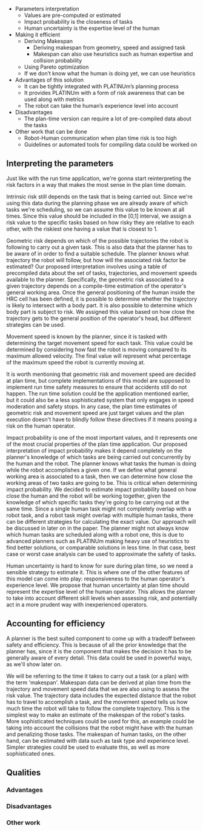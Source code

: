 - Parameters interpretation
    - Values are pre-computed or estimated
    - Impact probability is the closeness of tasks
    - Human uncertainty is the expertise level of the human
- Making it efficient
    - Deriving Makespan
        - Deriving makespan from geometry, speed and assigned task
        - Makespan can also use heuristics such as human expertise and collision probability
    - Using Pareto optimization
    - If we don’t know what the human is doing yet, we can use heuristics
- Advantages of this solution
    - It can be tightly integrated with PLATINUm’s planning process
    - It provides PLATINUm with a form of risk awareness that can be used along with metrics
    - The robot can take the human’s experience level into account
- Disadvantages
    - The plan-time version can require a lot of pre-compiled data about the tasks
- Other work that can be done
    - Robot-Human communication when plan time risk is too high
    - Guidelines or automated tools for compiling data could be worked on

## Interpreting the parameters
Just like with the run time application, we're gonna start reinterpreting the risk factors in a way that makes the most sense in the plan time domain.

Intrinsic risk still depends on the task that is being carried out. Since we're using this data during the planning phase we are already aware of which tasks we're scheduling, so we can assume this value to be known at all times. Since this value should be included in the \[0,1] interval, we assign a risk value to the specific tasks based on how risky they are relative to each other, with the riskiest one having a value that is closest to 1.

Geometric risk depends on which of the possible trajectories the robot is following to carry out a given task. This is also data that the planner has to be aware of in order to find a suitable schedule. The planner knows what trajectory the robot will follow, but how will the associated risk factor be estimated? Our proposed interpretation involves using a table of precompiled data about the set of tasks, trajectories, and movement speeds available to the planner.
Specifically, the geometric risk associated to a given trajectory depends on a compile-time estimation of the operator's general working area. Once the general positioning of the human inside the HRC cell has been defined, it is possible to determine whether the trajectory is likely to intersect with a body part. It is also possible to determine which body part is subject to risk. We assigned this value based on how close the trajectory gets to the general position of the operator's head, but different strategies can be used.

Movement speed is known by the planner, since it is tasked with determining the target movement speed for each task. This value could be determined by considering how fast the robot is moving compared to its maximum allowed velocity. The final value will represent what percentage of the maximum speed the robot is currently moving at.

It is worth mentioning that geometric risk and movement speed are decided at plan time, but complete implementations of this model are supposed to implement run time safety measures to ensure that accidents still do not happen. The run time solution could be the application mentioned earlier, but it could also be a less sophisticated system that only engages in speed moderation and safety stops. In any case, the plan time estimates of geometric risk and movement speed are just target values and the plan execution doesn't have to blindly follow these directives if it means posing a risk on the human operator.

Impact probability is one of the most important values, and it represents one of the most crucial properties of the plan time application. Our proposed interpretation of impact probability makes it depend completely on the planner's knowledge of which tasks are being carried out concurrently by the human and the robot. The planner knows what tasks the human is doing while the robot accomplishes a given one. If we define what general working area is associated to a task, then we can determine how close the working areas of two tasks are going to be. This is critical when determining impact probability. We decided to estimate impact probability based on how close the human and the robot will be working together, given the knowledge of which specific tasks they're going to be carrying out at the same time. Since a single human task might not completely overlap with a robot task, and a robot task might overlap with multiple human tasks, there can be different strategies for calculating the exact value. Our approach will be discussed in later on in the paper. The planner might not always know which human tasks are scheduled along with a robot one, this is due to advanced planners such as PLATINUm making heavy use of heuristics to find better solutions, or comparable solutions in less time. In that case, best case or worst case analysis can be used to approximate the safety of tasks.

Human uncertainty is hard to know for sure during plan time, so we need a sensible strategy to estimate it. This is where one of the other features of this model can come into play: responsiveness to the human operator's experience level. We propose that human uncertainty at plan time should represent the expertise level of the human operator. This allows the planner to take into account different skill levels when assessing risk, and potentially act in a more prudent way with inexperienced operators.

## Accounting for efficiency
A planner is the best suited component to come up with a tradeoff between safety and efficiency. This is because of all the prior knowledge that the planner has, since it is the component that makes the decision it has to be generally aware of every detail. This data could be used in powerful ways, as we'll show later on.

We will be referring to the time it takes to carry out a task (or a plan) with the term 'makespan'.
Makespan data can be derived at plan time from the trajectory and movement speed data that we are also using to assess the risk value. The trajectory data includes the expected distance that the robot has to travel to accomplish a task, and the movement speed tells us how much time the robot will take to follow the complete trajectory. This is the simplest way to make an estimate of the makespan of the robot's tasks. More sophisticated techniques could be used for this, an example could be taking into account the collisions that the robot might have with the human and penalizing those tasks. 
The makespan of human tasks, on the other hand, can be estimated with data such as task type and experience level. Simpler strategies could be used to evaluate this, as well as more sophisticated ones.



## Qualities


### Advantages


### Disadvantages


### Other work


